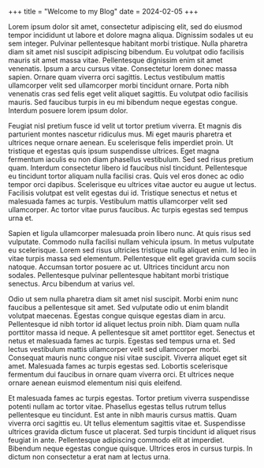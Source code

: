 +++
title = "Welcome to my Blog"
date = 2024-02-05
+++

Lorem ipsum dolor sit amet, consectetur adipiscing elit, sed do eiusmod tempor incididunt ut labore et dolore magna aliqua. Dignissim sodales ut eu sem integer. Pulvinar pellentesque habitant morbi tristique. Nulla pharetra diam sit amet nisl suscipit adipiscing bibendum. Eu volutpat odio facilisis mauris sit amet massa vitae. Pellentesque dignissim enim sit amet venenatis. Ipsum a arcu cursus vitae. Consectetur lorem donec massa sapien. Ornare quam viverra orci sagittis. Lectus vestibulum mattis ullamcorper velit sed ullamcorper morbi tincidunt ornare. Porta nibh venenatis cras sed felis eget velit aliquet sagittis. Eu volutpat odio facilisis mauris. Sed faucibus turpis in eu mi bibendum neque egestas congue. Interdum posuere lorem ipsum dolor.

Feugiat nisl pretium fusce id velit ut tortor pretium viverra. Et magnis dis parturient montes nascetur ridiculus mus. Mi eget mauris pharetra et ultrices neque ornare aenean. Eu scelerisque felis imperdiet proin. Ut tristique et egestas quis ipsum suspendisse ultrices. Eget magna fermentum iaculis eu non diam phasellus vestibulum. Sed sed risus pretium quam. Interdum consectetur libero id faucibus nisl tincidunt. Pellentesque eu tincidunt tortor aliquam nulla facilisi cras. Quis vel eros donec ac odio tempor orci dapibus. Scelerisque eu ultrices vitae auctor eu augue ut lectus. Facilisis volutpat est velit egestas dui id. Tristique senectus et netus et malesuada fames ac turpis. Vestibulum mattis ullamcorper velit sed ullamcorper. Ac tortor vitae purus faucibus. Ac turpis egestas sed tempus urna et.

Sapien et ligula ullamcorper malesuada proin libero nunc. At quis risus sed vulputate. Commodo nulla facilisi nullam vehicula ipsum. In metus vulputate eu scelerisque. Lorem sed risus ultricies tristique nulla aliquet enim. Id leo in vitae turpis massa sed elementum. Pellentesque elit eget gravida cum sociis natoque. Accumsan tortor posuere ac ut. Ultrices tincidunt arcu non sodales. Pellentesque pulvinar pellentesque habitant morbi tristique senectus. Arcu bibendum at varius vel.

Odio ut sem nulla pharetra diam sit amet nisl suscipit. Morbi enim nunc faucibus a pellentesque sit amet. Sed vulputate odio ut enim blandit volutpat maecenas. Egestas congue quisque egestas diam in arcu. Pellentesque id nibh tortor id aliquet lectus proin nibh. Diam quam nulla porttitor massa id neque. A pellentesque sit amet porttitor eget. Senectus et netus et malesuada fames ac turpis. Egestas sed tempus urna et. Sed lectus vestibulum mattis ullamcorper velit sed ullamcorper morbi. Consequat mauris nunc congue nisi vitae suscipit. Viverra aliquet eget sit amet. Malesuada fames ac turpis egestas sed. Lobortis scelerisque fermentum dui faucibus in ornare quam viverra orci. Et ultrices neque ornare aenean euismod elementum nisi quis eleifend.

Et malesuada fames ac turpis egestas. Tortor pretium viverra suspendisse potenti nullam ac tortor vitae. Phasellus egestas tellus rutrum tellus pellentesque eu tincidunt. Est ante in nibh mauris cursus mattis. Quam viverra orci sagittis eu. Ut tellus elementum sagittis vitae et. Suspendisse ultrices gravida dictum fusce ut placerat. Sed turpis tincidunt id aliquet risus feugiat in ante. Pellentesque adipiscing commodo elit at imperdiet. Bibendum neque egestas congue quisque. Ultrices eros in cursus turpis. In dictum non consectetur a erat nam at lectus urna.
